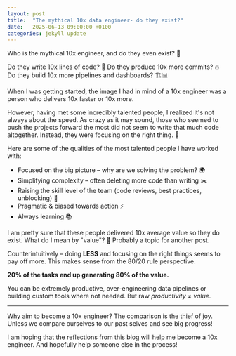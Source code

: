 ```yaml
---
layout: post
title:  "The mythical 10x data engineer- do they exist?"
date:   2025-06-13 09:00:00 +0100
categories: jekyll update
---
```


Who is the mythical 10x engineer, and do they even exist? 🤔

Do they write 10x lines of code? 📝
Do they produce 10x more commits? 🔥
Do they build 10x more pipelines and dashboards? 🏗️📊

When I was getting started, the image I had in mind of a 10x engineer was a person who delivers 10x faster or 10x more.

However, having met some incredibly talented people, I realized it's not always about the speed.
As crazy as it may sound, those who seemed to push the projects forward the most did not seem to write that much code altogether.
Instead, they were focusing on the right thing. 🎯

Here are some of the qualities of the most talented people I have worked with:
- Focused on the big picture – why are we solving the problem? 🌍
- Simplifying complexity – often deleting more code than writing ✂️
- Raising the skill level of the team (code reviews, best practices, unblocking) 🤝
- Pragmatic & biased towards action ⚡
- Always learning 📚

I am pretty sure that these people delivered 10x average value so they do exist.
What do I mean by "value"? 🤨 Probably a topic for another post.

Counterintuitively – doing **LESS** and focusing on the right things seems to pay off more.
This makes sense from the 80/20 rule perspective.

**20% of the tasks end up generating 80% of the value.**

You can be extremely productive, over-engineering data pipelines or building custom tools where not needed.
But raw *productivity* ≠ *value*.

---

Why aim to become a 10x engineer?
The comparison is the thief of joy.
Unless we compare ourselves to our past selves and see big progress!

I am hoping that the reflections from this blog will help me become a 10x engineer.
And hopefully help someone else in the process!
